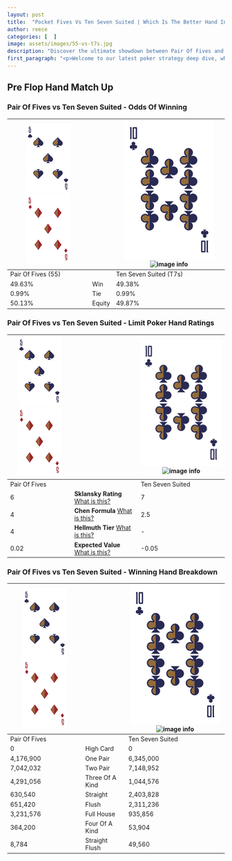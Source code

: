 ```yaml
---
layout: post
title:  "Pocket Fives Vs Ten Seven Suited | Which Is The Better Hand In Poker? A Complete Guide"
author: reece
categories: [  ]
image: assets/images/55-vs-t7s.jpg
description: "Discover the ultimate showdown between Pair Of Fives and Ten Seven Suited in poker! Uncover the odds, strategies, and scenarios where one hand triumphs over the other. Get ready to up your poker game with this thrilling analysis."
first_paragraph: "<p>Welcome to our latest poker strategy deep dive, where we're pitting two distinct hands against each other in a high-stakes showdown: Pair Of Fives vs Ten Seven Suited.</p><p>In the dynamic world of poker, every decision counts, and knowing which hand holds the upper hand is key to your success at the table.</p><p>In this article, we'll dissect these two hands, explore the scenarios where one dominates the other, and equip you with the knowledge to make strategic choices that can tip the odds in your favor.</p><p>Get ready to unravel the intriguing dynamics of these poker hands and elevate your game to new heights.</p>"
---
```




[comment]: # (sp0)

## Pre Flop Hand Match Up

<div class="table hand-ratings" markdown="1"> 



### Pair Of Fives vs Ten Seven Suited - Odds Of Winning


    
| ![image info](assets/images/hand1/5.png) ![image info](assets/images/hand1/5o.png) |  | ![image info](assets/images/hand2/T.png) ![image info](assets/images/hand2/7s.png) |
| -------- | -------- | -------- |
| Pair Of Fives (55) |  | Ten Seven Suited (T7s) |
| 49.63% | Win | 49.38% |
| 0.99% | Tie | 0.99% |
| 50.13% | Equity | 49.87% |




[comment]: # (sp1)



### Pair Of Fives vs Ten Seven Suited - Limit Poker Hand Ratings


    
| ![image info](assets/images/hand1/5.png) ![image info](assets/images/hand1/5o.png) |  | ![image info](assets/images/hand2/T.png) ![image info](assets/images/hand2/7s.png) |
| -------- | -------- | -------- |
| Pair Of Fives |  | Ten Seven Suited |
| 6 | **Sklansky Rating** [What is this?](/sklansky-rating-explained) | 7 |
| 4 | **Chen Formula** [What is this?](/chen-formula-explained) | 2.5 |
| 4 | **Hellmuth Tier** [What is this?](/Hellmuth-tier-explained) | - |
| 0.02 | **Expected Value** [What is this?](/expected-value-explained) | -0.05 |




[comment]: # (sp2)



### Pair Of Fives vs Ten Seven Suited - Winning Hand Breakdown


    
| ![image info](assets/images/hand1/5.png) ![image info](assets/images/hand1/5o.png) |  | ![image info](assets/images/hand2/T.png) ![image info](assets/images/hand2/7s.png) |
| -------- | -------- | -------- |
| Pair Of Fives |  | Ten Seven Suited |
| 0 | High Card | 0 |
| 4,176,900 | One Pair | 6,345,000 |
| 7,042,032 | Two Pair | 7,148,952 |
| 4,291,056 | Three Of A Kind | 1,044,576 |
| 630,540 | Straight | 2,403,828 |
| 651,420 | Flush | 2,311,236 |
| 3,231,576 | Full House | 935,856 |
| 364,200 | Four Of A Kind | 53,904 |
| 8,784 | Straight Flush | 49,560 |




[comment]: # (sp3)



</div>

[comment]: # (sp4)



[comment]: # (sp5)

